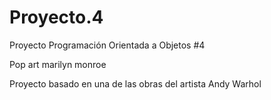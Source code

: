 # Proyecto.4
Proyecto Programación Orientada a Objetos #4

Pop art marilyn monroe 

Proyecto basado en una de las obras del artista Andy Warhol
